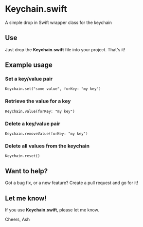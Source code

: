 # Keychain.swift
A simple drop in Swift wrapper class for the keychain

## Use

Just drop the **Keychain.swift** file into your project. That's it!

## Example usage

### Set a key/value pair

`Keychain.set("some value", forKey: "my key")`

### Retrieve the value for a key

`Keychain.value(forKey: "my key")`

### Delete a key/value pair

`Keychain.removeValue(forKey: "my key")`

### Delete all values from the keychain

`Keychain.reset()`

## Want to help?

Got a bug fix, or a new feature? Create a pull request and go for it!

## Let me know!

If you use **Keychain.swift**, please let me know.

Cheers,
Ash
